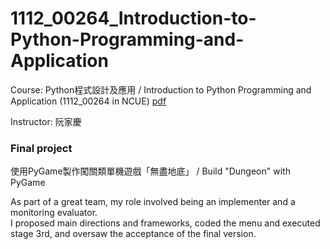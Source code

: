 # 1112_00264_Introduction-to-Python-Programming-and-Application
Course: Python程式設計及應用 / Introduction to Python Programming and Application (1112_00264 in NCUE)
[pdf](https://webapt.ncue.edu.tw/DEANV2/UploadDEAN/SUBJECT/1112/00264_0CCGE0181920.pdf)

Instructor: 阮家慶

### Final project
使用PyGame製作闖關類單機遊戲「無盡地底」 / Build "Dungeon" with PyGame

As part of a great team, my role involved being an implementer and a monitoring evaluator.<br>
I proposed main directions and frameworks, coded the menu and executed stage 3rd, and oversaw the acceptance of the final version.
